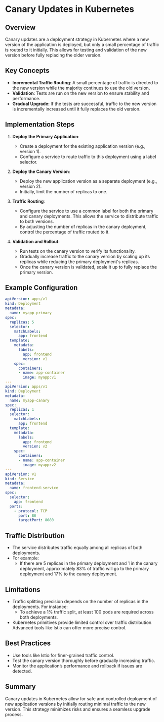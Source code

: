 # Canary Updates in Kubernetes

## Overview
Canary updates are a deployment strategy in Kubernetes where a new version of the application is deployed, but only a small percentage of traffic is routed to it initially. This allows for testing and validation of the new version before fully replacing the older version.

## Key Concepts
- **Incremental Traffic Routing**: A small percentage of traffic is directed to the new version while the majority continues to use the old version.
- **Validation**: Tests are run on the new version to ensure stability and performance.
- **Gradual Upgrade**: If the tests are successful, traffic to the new version is incrementally increased until it fully replaces the old version.

## Implementation Steps
1. **Deploy the Primary Application**:
   - Create a deployment for the existing application version (e.g., version 1).
   - Configure a service to route traffic to this deployment using a label selector.

2. **Deploy the Canary Version**:
   - Deploy the new application version as a separate deployment (e.g., version 2).
   - Initially, limit the number of replicas to one.

3. **Traffic Routing**:
   - Configure the service to use a common label for both the primary and canary deployments. This allows the service to distribute traffic to both versions.
   - By adjusting the number of replicas in the canary deployment, control the percentage of traffic routed to it.

4. **Validation and Rollout**:
   - Run tests on the canary version to verify its functionality.
   - Gradually increase traffic to the canary version by scaling up its replicas while reducing the primary deployment's replicas.
   - Once the canary version is validated, scale it up to fully replace the primary version.

## Example Configuration
```yaml
apiVersion: apps/v1
kind: Deployment
metadata:
  name: myapp-primary
spec:
  replicas: 5
  selector:
    matchLabels:
      app: frontend
  template:
    metadata:
      labels:
        app: frontend
        version: v1
    spec:
      containers:
      - name: app-container
        image: myapp:v1
---
apiVersion: apps/v1
kind: Deployment
metadata:
  name: myapp-canary
spec:
  replicas: 1
  selector:
    matchLabels:
      app: frontend
  template:
    metadata:
      labels:
        app: frontend
        version: v2
    spec:
      containers:
      - name: app-container
        image: myapp:v2
---
apiVersion: v1
kind: Service
metadata:
  name: frontend-service
spec:
  selector:
    app: frontend
  ports:
    - protocol: TCP
      port: 80
      targetPort: 8080
```

## Traffic Distribution
- The service distributes traffic equally among all replicas of both deployments.
- For example:
  - If there are 5 replicas in the primary deployment and 1 in the canary deployment, approximately 83% of traffic will go to the primary deployment and 17% to the canary deployment.

## Limitations
- Traffic splitting precision depends on the number of replicas in the deployments. For instance:
  - To achieve a 1% traffic split, at least 100 pods are required across both deployments.
- Kubernetes primitives provide limited control over traffic distribution. Advanced tools like Istio can offer more precise control.

## Best Practices
- Use tools like Istio for finer-grained traffic control.
- Test the canary version thoroughly before gradually increasing traffic.
- Monitor the application’s performance and rollback if issues are detected.

## Summary
Canary updates in Kubernetes allow for safe and controlled deployment of new application versions by initially routing minimal traffic to the new version. This strategy minimizes risks and ensures a seamless upgrade process.